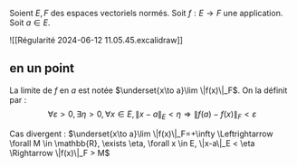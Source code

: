 Soient $E,F$ des espaces vectoriels normés.
Soit $f : E \to F$ une application.
Soit $a \in E$.

![[Régularité 2024-06-12 11.05.45.excalidraw]]
## en un point
La limite de $f$ en $a$ est notée $\underset{x\to a}\lim \|f(x)\|_F$. On la définit par :
$$\forall \varepsilon > 0, \exists \eta > 0, \forall x \in E, \|x - a\|_E < \eta \Rightarrow \|f(a)-f(x)\|_F<\varepsilon$$

Cas divergent :
$\underset{x\to a}\lim \|f(x)\|_F=+\infty \Leftrightarrow \forall M \in \mathbb{R}, \exists \eta, \forall x \in E, \|x-a\|_E < \eta \Rightarrow \|f(x)\|_F > M$
